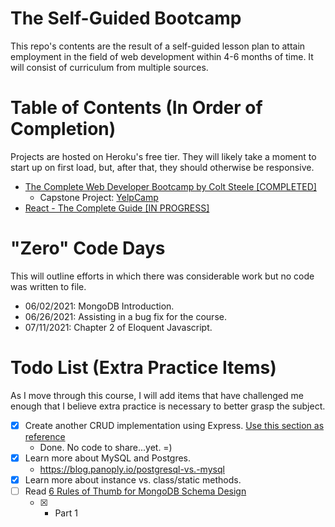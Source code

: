 # The Self-Guided Bootcamp

This repo's contents are the result of a self-guided lesson plan to attain employment in the field of web development within 4-6 months of time. It will consist of curriculum from multiple sources.

# Table of Contents (In Order of Completion)

Projects are hosted on Heroku's free tier. They will likely take a moment to start up on first load, but, after that, they should otherwise be responsive.

- [The Complete Web Developer Bootcamp by Colt Steele [COMPLETED]](https://www.udemy.com/course/the-web-developer-bootcamp/)
  - Capstone Project: [YelpCamp](https://aqueous-citadel-80395.herokuapp.com/)
- [React - The Complete Guide [IN PROGRESS]](https://www.udemy.com/course/react-the-complete-guide-incl-redux/)

# "Zero" Code Days

This will outline efforts in which there was considerable work but no code was written to file.

- 06/02/2021: MongoDB Introduction.
- 06/26/2021: Assisting in a bug fix for the course.
- 07/11/2021: Chapter 2 of Eloquent Javascript.

# Todo List (Extra Practice Items)

As I move through this course, I will add items that have challenged me enough that I believe extra practice is necessary to better grasp the subject.

- [x] Create another CRUD implementation using Express. [Use this section as reference](Complete_Web_Dev_Bootcamp/12_Express/03_Restful%20Routes)
  - Done. No code to share...yet. =)
- [x] Learn more about MySQL and Postgres.
  - https://blog.panoply.io/postgresql-vs.-mysql
- [x] Learn more about instance vs. class/static methods.
- [ ] Read [6 Rules of Thumb for MongoDB Schema Design](https://www.mongodb.com/blog/post6-rules-of-thumb-for-mongodb-schema-design-part-1)
  - [x] - Part 1
